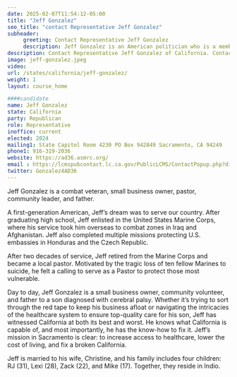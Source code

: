 ```yaml
---
date: 2025-02-07T11:54:12-05:00
title: "Jeff Gonzalez"
seo_title: "contact Representative Jeff Gonzalez"
subheader:
     greeting: Contact Representative Jeff Gonzalez
     description: Jeff Gonzalez is an American politician who is a member of the California State Assembly, representing District 36. He assumed office on December 2, 2024. His current term ends on December 7, 2026.
description: Contact Representative Jeff Gonzalez of California. Contact information for Jeff Gonzalez includes email address, phone number, and mailing address.
image: jeff-gonzalez.jpeg
video:
url: /states/california/jeff-gonzalez/
weight: 1
layout: course_home

####candidate
name: Jeff Gonzalez
state: California
party: Republican
role: Representative
inoffice: current
elected: 2024
mailing1: State Capitol Room 4230 PO Box 942849 Sacramento, CA 94249
phone1: 916-319-2036
website: https://ad36.asmrc.org/
email : https://lcmspubcontact.lc.ca.gov/PublicLCMS/ContactPopup.php?district=AD36&inframe=N/
twitter: Gonzalez4AD36
---
```

Jeff Gonzalez is a combat veteran, small business owner, pastor, community leader, and father.

A first-generation American, Jeff’s dream was to serve our country. After graduating high school, Jeff enlisted in the United States Marine Corps, where his service took him overseas to combat zones in Iraq and Afghanistan. Jeff also completed multiple missions protecting U.S. embassies in Honduras and the Czech Republic.

After two decades of service, Jeff retired from the Marine Corps and became a local pastor. Motivated by the tragic loss of ten fellow Marines to suicide, he felt a calling to serve as a Pastor to protect those most vulnerable.

Day to day, Jeff Gonzalez is a small business owner, community volunteer, and father to a son diagnosed with cerebral palsy. Whether it’s trying to sort through the red tape to keep his business afloat or navigating the intricacies of the healthcare system to ensure top-quality care for his son, Jeff has witnessed California at both its best and worst. He knows what California is capable of, and most importantly, he has the know-how to fix it. Jeff’s mission in Sacramento is clear: to increase access to healthcare, lower the cost of living, and fix a broken California.

Jeff is married to his wife, Christine, and his family includes four children: RJ (31), Lexi (28), Zack (22), and Mike (17). Together, they reside in Indio.
